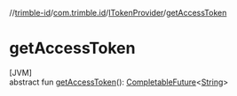 //[trimble-id](../../../index.md)/[com.trimble.id](../index.md)/[ITokenProvider](index.md)/[getAccessToken](get-access-token.md)

# getAccessToken

[JVM]\
abstract fun [getAccessToken](get-access-token.md)(): [CompletableFuture](https://docs.oracle.com/javase/8/docs/api/java/util/concurrent/CompletableFuture.html)&lt;[String](https://docs.oracle.com/javase/8/docs/api/java/lang/String.html)&gt;
